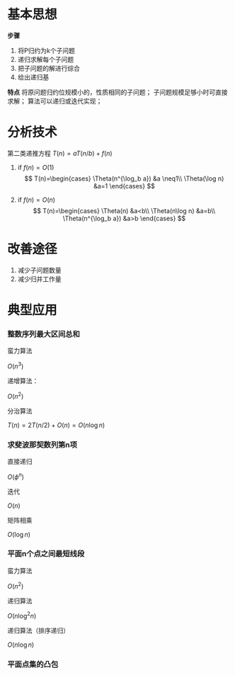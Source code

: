# 基本思想

**步骤**

1. 将P归约为k个子问题
2. 递归求解每个子问题
3. 把子问题的解进行综合
4. 给出递归基

**特点**
将原问题归约位规模小的，性质相同的子问题；
子问题规模足够小时可直接求解；
算法可以递归或迭代实现；

# 分析技术

第二类递推方程 $T(n)=aT(n/b)+f(n)$

1. if $f(n)=O(1)$
   $$
   T(n)=\begin{cases}
   \Theta(n^{\log_b a}) &a \neq1\\
   \Theta(\log n) &a=1
   \end{cases}
   $$

2. if $f(n)=O(n)$ 
   $$
   T(n)=\begin{cases}
   \Theta(n) &a<b\\
   \Theta(n\log n) &a=b\\
   \Theta(n^{\log_b a}) &a>b
   \end{cases}
   $$

# 改善途径

1. 减少子问题数量
2. 减少归并工作量

# 典型应用

### 整数序列最大区间总和

蛮力算法

$O(n^3)$

递增算法：

$O(n^2)$

分治算法

$T(n)=2T(n/2)+O(n)=O(n\log n)$

### 求斐波那契数列第n项

直接递归

$O(\phi^n)$

迭代

$O(n)$

矩阵相乘

$O(\log n)$

### 平面n个点之间最短线段

蛮力算法

$O(n^2)$

递归算法

$O(n\log^2 n)$

递归算法（排序递归）

$O(n\log n)$

### 平面点集的凸包

